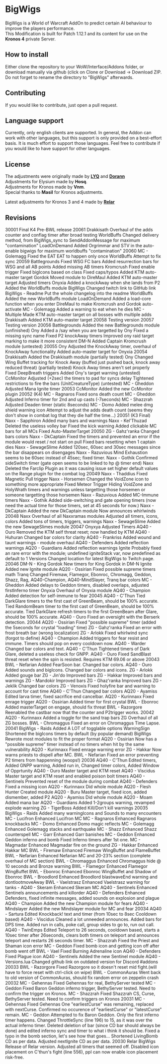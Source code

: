 # BigWigs
BigWigs is a World of Warcraft AddOn to predict certain AI behaviour to improve the players performance.<br>
This Modification is built for Patch 1.12.1 and its content for use on the <b>Kronos 4</b> private Server.

## How to install
Either clone the repository to your WoW/Interface/Addons folder, or download manually via github (click on Clone or Download -> Download ZIP. Do not forget to rename the directory to "BigWigs" afterwards.

## Contributing
If you would like to contribute, just open a pull request.

## Language support
Currently, only english clients are supported. In general, the Addon can work with other languages, but this support is only provided on a best-effort basis. It is much effort to support those languages. Feel free to contribute if you would like to have support for other languages.

## License
The adjustments were originally made by <a href="https://github.com/MOUZU"><b>LYQ</b></a> and <a href="https://github.com/xorann/BigWigs"><b>Dorann</b></a><br>
Adjustments for Elysium made by <b>Hosq</b>.<br>
Adjustments for Kronos made by <b>Vnm</b>.<br>
Special thanks to <b>Masil</b> for Kronos adjustments.

Latest adjustments for Kronos 3 and 4 made by <a href="https://github.com/madScripting"><b>Relar</b></a><br>

## Revisions
30001	Final K4 Pre-BWL release
20061
	Drakkisath			Overhaul of the adds counter and conflag timer after broad testing
	WorldBuffs			Changed delivery method, from BigWigs_sync to SendAddonMessage for maximum "contamination"
	LoadOnDemand		Added Orgrimmar and STV in the auto-enable bigwigs for maximum worldbuffs "contamination"
20060
	MC - Golemagg		Fixed the EAT EAT to happen only once
	WorldBuffs			Attempt to fix sync
20059
	Battlegrounds		Fixed WSG FC bars
						Added resurrection bars for WSG and all AB points
						Added missing AB timers
	Kromcrush			Fixed enable trigger
						Fixed bigIcons based on class
						Fixed caps/typos
						Added KTM auto-master target
	Gordok				Moved module to DireMaul
						Added KTM auto-master target
						Adjusted timers
	Onyxia				Added a knockAway when she lands from P2
						Added the WorldBuffs module
	BigWigs				Changed twitch link to GitHub link
	BigWigs - Readme	Put the whole changelog into the readme
	WorldBuffs			Added the new WorldBuffs module
	LoadOnDemand		Added a load-core function when you enter DireMaul to make Kromcrush and Gordok auto-activate
	MC - Golemagg		Added a warning to eat when he dies
	MC - Multiple		Made KTM auto-master target on all bosses with multiple adds
	Drakkisath			Added KTM auto-master target
20058	Testing version
20057	Testing version
20056
	Battlegrounds		Added the new Battlegrounds module (unfinished)
	Ony					Added a /say when you are targetted by Ony
						Fixed a missing sync name
						Fixed P2 knockAway timers
						Improved ony raid target marking to make it more consistent
	DM-N				Added Captain Kromcrush module (untested)
20055
	Ony					Adjusted the KnockAway timer, overhaul of KnockAway functionality
						Added auto-master target for Onyxia
20054
	Drakkisath			Added the Drakkisath module (partially tested)
	Ony					Changed Wing Buffet tracking for Knock Away (buffed just pushed back, knock away reduced threat) (partially tested)
							Knock Away times aren't set properly
						Fixed DeepBreath triggers
						Added Ony's target warning (untested)
	CcMonitor			Adjusted (+2sec) the timers to pad for syncs delay
						Tightened restrictions to fire the bars (UnitCreatureType) (untested)
	MC - Gheddon		Adjusted Mana Ignite timer
20053
	CcMonitor			Added the new CcMonitor plugin
20052	(K4)
	MC - Ragnaros		Fixed sons death count
	MC - Gheddon		Adjusted Inferno timer for 2nd and up casts (-7seconds)
	MC - Shazzrah		Adjusted Deaden timer (static 8seconds)
	MC - Domo			Added melee dmg shield warning icon
						Attempt to adjust the adds death count (seems they don't show in combat log that they die half the time...)
20051	(K3 Final)
	Naxx - Sapphiron	Added many bars and warnings
	Naxx - Kel'Thuzad	Deleted the useless volley bar
						Fixed the kick warning
						Added clickable MC bars for all MCs
						Fixed Auto-MasterTarget
20050
	ZG - Gahz'ranka		Changed bars colors
	Naxx - DkCaptain	Fixed the timers and prevented an error if the module would reset / not start on pull
						Fixed bars resetting when 1 captain dies
	Naxx - SewageSlime	Added 120sec, 60sec and 30sec messages since the bar disappears on disengages
	Naxx - Razuvious	Mind Exhaustion seems to be 60sec instead of 45sec; fixed timer.
	Naxx - Gothik		Confirmed sideSwitch timer (gate open seems to be linked to hp @ timer end)
	Naxx				Deleted the Farclip Plugin as it was causing issue
						set higher default values on the Range plugin for the combat log
20049
	Naxx - Thaddius		Fixed Magnetic Pull trigger
	Naxx - Horsemen		Changed the VoidZone icon to something more appropriate
						Fixed Meteor Trigger
						Hiding VoidZone and HolyWrath timers and warnings unless targetting those horsemen or someone targetting those horsemen
	Naxx - Razuvious	Added MC-Immune timers
	Naxx - Gothik		Added side-switching and gate opening timers (now need the actual time for those timers, set at 45 seconds for now.)
	Naxx - DkCaptain	Added the new DkCaptain module
						Now announces whirlwinds
20048
	Naxx				Overhaul of all Naxxramas modules
						Adjusted all timers, icons, colors
						Added tons of timers, triggers, warnings
	Naxx - SewageSlime	Added the new SewageSlimes module
20047
	Onyxya				Adjusted Timers
	AQ40 - Ouro			Removed the KTM self threat reset; now handled by KTM
	AQ40 - Huhuran		Changed bar colors for clarity
	AQ40 - Frankriss	Added wound and taunt warnings - module overhaul
	AQ40 - Defenders	Added reflection warnings
	AQ20 - Guardians	Added reflection warnings
	Ignite				Probably fixed an rare error with the module; undefined igniteStack var, now predefined as default to 1
	Versions			Changed location for latest BigWigs to Twitch page.
20046
	DM-N - King Gordok	New timers for King Gordok in DM-N
	Ignite				Added new Ignite module
	AQ20 - Ossirian		Fixed possible supreme timers math
	Tranq				Changed Firemaw, Flamegor, Ebonroc, Chromagg, Geddon, Shazz, Rag, AQ40-Champion, AQ40-MindSlayer, Tranq bar colors
	MC - Gheddon		Added delays to Geddon timers, disabled overlaps, adjusted firstInferno timer
	Onyxia				Overhaul of Onyxia module
	AQ40 - Champion		Added detection for self-immune to fear
20045
	AQ40 - C'Thun		Tied DarkGlare timers to the first cast of GreenBeam, should be 100% accurate.
						Tied RandomBeam timer to the first cast of GreenBeam, should be 100% accurate.
						Tied DarkGlare refresh timers to the first GreenBeam after Glare, should be 100% accurate.
	AQ40 - Ouro			Fixed an oversight with the Berserk detection.
20044
	AQ20 - Ossirian		Fixed "possible supreme" timer (added the 5seconds for crystal "loading" time)
	ZG - Gahz'ranka		Fixed an error with frost breath bar (wrong localization)
	ZG - Arlokk			Fixed whirlwind sync (forgot to define)
	AQ40 - Champion		Added triggers for fear resist and immune. Timers should pop on every cooldown now.
	AQ40 - Warder		Changed bar colors and text.
	AQ40 - C'Thun		Tightened timers of Dark Glare, deleted a useless check for GNPP.
	AQ40 - Ouro			Fixed SandBlast threat reset when the spin is resisted. Requires KTM 69.06 or above
20043
	BWL - Nefarian		Added FearSoon bar. Changed bar colors.
	AQ40 - Ouro			Added sounds and bigIcons. Changed bar colors and icons.
	ZG - Arlokk			Added gouge bar
	ZG - Jin'do			Improved bars
	ZG - Hakkar			Improved bars and warnings
	ZG - Mandokir		Improved bars
	ZG - Ghaz'ranka		Improved bars
	ZG - Jeklik			Changed bar colors
	ZG - Venoxis		Fixed holyfire bar and warning to account for cast time
	AQ40 - C'Thun		Changed bar colors
	AQ20 - Ayamiss		Edited larva timer, fixed sacrifice end cancelbar.
	AQ20 - Kurinnaxx	Fixed enrage trigger
	AQ20 - Ossirian		Added timer for first crystal
	BWL - Ebonroc		Added masterTarget on engage, should fix threat
	BWL - Razorgore		Reenabled the castbar now that the counter and P2trigger works.
20042
	AQ20 - Kurinnaxx	Added a toggle for the sand trap bars
	ZG					Overhaul of all ZG bosses.
	BWL - Chromaggus	Fixed an error on Chromaggus Time Lapse.
20041
	BigWigs - Raids		Added A LOT of togglable options
	WarningSign			Shortened the bigIcons timers by default (by popular demand)
	BigWigs				Rewrote most modules to fit the proper format
	AQ20 - Ossirian		Now has a "possible supreme" timer instead of no timers when hit by the same vulnerability
	AQ20 - Kurinnaxx	Fixed enrage warning error
	ZG - Hakkar			Now warns priests to dispell after MC.
	BWL - Nefarian		Fixed an error preventing P2 timers from happenning (woops!)
20036
	AQ40 - C'Thun		Edited timers, Added GNPP warning, Added run in, Changed timer colors, Added Window of Opprtunity
	AQ40 - Ouro			Master target and KTM reset
	AQ40 - Viscidus		Master target and KTM reset and enabled poison bolt timers
	AQ40 - Sentinels	Prevented reset of the module during combat
	AQ40 - Defenders	Fixed a missing icon
	AQ20 - Kurinnaxx	Did whole module
	AQ20 - Flesh Hunter	Created module
	AQ20 - Buru			Master target, fixed icon, added dismember, added P2
	AQ20 - Ayamiss		Did whole module
	AQ20 - Moam			Added mana bar
	AQ20 - Guardians	Added 1-2groups warning, revamped explode warning
	ZG - TigerBoss		Added Kill/Don't kill warnings
20035
	BigWigs - Raids		Added many warningIcons and Sounds to many encounters
	MC - Lucifron		Enhanced Lucifron MC
	MC - Ragnaros		Enhanced Ragnaros knockbacks
	MC - Domo			Enhanced Domo magic reflects
	MC - Golemagg		Enhanced Golemagg stacks and earthquake
	MC - Shazz			Enhanced Shazz counterspell
	MC - Garr			Enhanced Garr banishes
	MC - Geddon			Enhanced Geddon inferno and bomb
						Fixed Inferno timers after 1st one.
	MC - Magmadar		Enhanced Magmadar fire on the ground
	ZG - Hakkar			Enhanced Hakkar MC
	BWL - Firemaw		Enhanced Firemaw WingBuffet and FlameBuffet
	BWL - Nefarian		Enhanced Nefarian MC and 20-23% section (complete overhaul of MC section)
	BWL - Chromaggus	Enhanced Chromaggus hide @ 10 seconds and Bronze warning
	BWL - Flamegor		Enhanced Flamegor WingBuffet
	BWL - Ebonroc		Enhanced Ebonroc WingBuffet and Shadow of Ebonroc
	BWL - Broodlord		Enhanced Broodlord blastwaveEnd warning and dontlootmoveAway
	BWL - Vaelstrasz	Enhanced Vaelstrasz warning for tanks
	-
	AQ40 - Skeram		Enhanced Skeram MC
	AQ40 - Sentinels	Enhanced Sentinels announcements and killorder
	AQ40 - Defenders	Enhanced Defenders, fixed infinite messages, added sounds on explosion and plague
	AQ40 - Champion		Added the new Champion module for fears
	AQ40 - Mindslayer	Added the new Mindslayer module for MC and fear
20034
	AQ40 - Sartura		Edited Knockback! text and timer (from 10sec to 8sec Cooldown based)
	AQ40 - Viscidus		Cleaned a lot unneeded announces.
						Added bars for DPS time.
						Added run in calls, poke call, group sides to go to, run out call.
	AQ40 - TwinEmps		Edited Teleport to 26 seconds, cooldown based, starts a 10sec timer after 26seconds, clears both timers on teleport and announces teleport and restarts 26 seconds timer.
	MC - Shazzrah		Fixed the Priest and Shaman icon error
	MC - Geddon			Fixed bomb icon and getting icon off after bomb went off
	BWL - Vael			Fixed Burning Adrenaline icon
	AQ40 - Defenders	Fixed Plague icon
	AQ40 - Sentinels	Added the new Sentinel module
	AQ40 - Versions.lua	Changed github link on outdated version for Discord #addons
20033
	BWL - Razorgore		Fixed Razorgore so it doesn't reset mid fight.(will have to force reset with ctrl-click on wipe)
	BWL - CommonAuras	Went back to old version of CommonAuras, should fix random error on zeppelin crash
20032
	MC - Gehennas		Fixed Gehennas for real, BethyServer tested
	MC - Geddon			Fixed Baron Geddon inferno trigger, BethyServer tested. Need to confirm the trigger on Kronos.
	MC - Shazzrah		Fixed Shazzrah CS, Curse, BethyServer tested. Need to confirm triggers on Kronos
20031 
	MC - Gehennas		Fixed Gehennas	One "earliestCurse" was remaining, replaced with nextCurse.
						Confirmed no occurence of "earliestCurse" or "latestCurse" remain.
	MC - Geddon			Attempted to fix Baron Geddon. Only the first inferno timer happens. Changed ThrottleSync (line 196) to 15, as it was over the actual inferno timer.
						Deleted deletion of bar (since CD bar should always be done) and edited inferno sync and timer to what i think it should be.
						Fixed a typo in the bomb section, let's see how that goes...
						Shortened LivingBomb CD as per data.
						Adjusted nextIgnite CD as per data.
20030
	Relar BigWigs		Release of Relar version.
						Adjusted all timers that seemed off.
						Disabled icon placement on C'thun's fight (line 556), ppl can now enable icon placement risk-free.